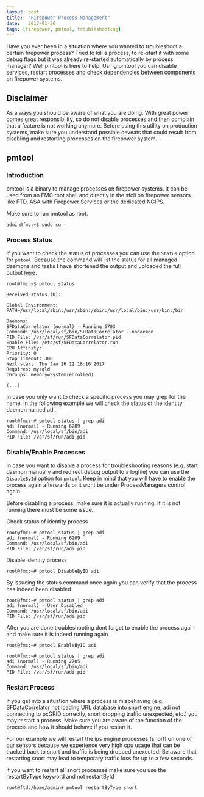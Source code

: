 ```yaml
---
layout: post
title:  "Firepower Process Management"
date:   2017-01-26
tags: [firepower, pmtool, troubleshooting]
---
```


Have you ever been in a situation where you wanted to troubleshoot a certain firepower process? Tried to kill a process, to re-start it with some debug flags but it was already re-started automatically by process manager? Well pmtool is here to help. Using pmtool you can disable services, restart processes and check dependencies between components on firepower systems.

<!--more-->


## Disclaimer

As always you should be aware of what you are doing. With great power comes great responsibility, so do not disable processes and then complain that a feature is not working anymore. Before using this utility on production systems, make sure you understand possible ceveats that could result from disabling and restarting processes on the firepower system.

## pmtool

### Introduction

pmtool is a binary to manage processes on firepower systems. It can be used from an FMC root shell and directly in the sfcli on firepower sensors like FTD, ASA with Firepower Services or the dedicated NGIPS.

Make sure to run pmtool as root. 

```
admin@fmc:~$ sudo su -
```

### Process Status

If you want to check the status of processes you can use the `Status` option for `pmtool`. Because the command will list the status for all managed daemons and tasks I have shortened the output and uploaded the full output [here]({{site.url}}/output/posts/2017-01-26-Firepower-Process-Management/pmtool-status.txt).

```
root@fmc:~$ pmtool status
```

```
Received status (0): 

Global Environment:
PATH=/usr/local/sbin:/usr/sbin:/sbin:/usr/local/bin:/usr/bin:/bin

Daemons:
SFDataCorrelator (normal) - Running 6703
Command: /usr/local/sf/bin/SFDataCorrelator --nodaemon
PID File: /var/sf/run/SFDataCorrelator.pid
Enable File: /etc/sf/SFDataCorrelator.run
CPU Affinity: 
Priority: 0
Stop Timeout: 300
Next start: Thu Jan 26 12:18:16 2017
Requires: mysqld
CGroups: memory=System(enrolled)

(...)
```

In case you only want to check a specific process you may grep for the name. In the following example we will check the status of the identity daemon named adi.

```
root@fmc:~# pmtool status | grep adi
adi (normal) - Running 6209
Command: /usr/local/sf/bin/adi
PID File: /var/sf/run/adi.pid
```

### Disable/Enable  Processes

In case you want to disable a process for troubleshooting reasons (e.g. start daemon manually and redirect debug output to a logfile) you can use the `DisableById` option for `pmtool`. Keep in mind that you will have to enable the process again afterwards or it wont be under ProcessManagers control again.

Before disabling a process, make sure it is actually running. If it is not running there must be some issue. 

Check status of identity process

```
root@fmc:~# pmtool status | grep adi
adi (normal) - Running 6209
Command: /usr/local/sf/bin/adi
PID File: /var/sf/run/adi.pid
```

Disable identity process

```
root@fmc:~# pmtool DisableByID adi
```

By issueing the status command once again you can verify that the process has indeed been disabled

```
root@fmc:~# pmtool status | grep adi
adi (normal) - User Disabled
Command: /usr/local/sf/bin/adi
PID File: /var/sf/run/adi.pid
```

After you are done troubleshooting dont forget to enable the process again and make sure it is indeed running again

```
root@fmc:~# pmtool EnableByID adi
```

```
root@fmc:~# pmtool status | grep adi
adi (normal) - Running 2705
Command: /usr/local/sf/bin/adi
PID File: /var/sf/run/adi.pid
```

### Restart Process

If you get into a situation where a process is misbehaving (e.g. SFDataCorrelator not loading URL database into snort engine, adi not connecting to pxGRID correctly, snort dropping traffic unexpected, etc.) you may restart a process. Make sure you are aware of the function of the process and how it should behave if you restart it.

For our example we will restart the ips engine processes (snort) on one of our sensors because we experience very high cpu usage that can be tracked back to snort and traffic is being dropped unexected. Be aware that restarting snort may lead to temporary traffic loss for up to a few seconds.

if you want to restart all snort processes make sure you use the restartByType keyword and not restartById

```
root@ftd:/home/admin# pmtool restartByType snort
```



